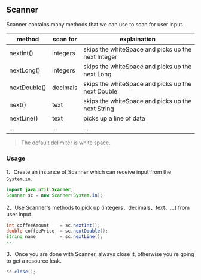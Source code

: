 ## Scanner

Scanner contains many methods that we can use to scan for user input.

| method       | scan for  | explaination                                       |
| ------------ | --------- | -------------------------------------------------- |
| nextInt()    | integers  | skips the whiteSpace and picks up the next Integer |
| nextLong()   | integers  | skips the whiteSpace and picks up the next Long    |
| nextDouble() | decimals  | skips the whiteSpace and picks up the next Double  |
| next()       | text      | skips the whiteSpace and picks up the next String  |
| nextLine()   | text      | picks up a line of data                            |
| ...          | ...       | ...                                                |

> The default delimiter is white space.

### Usage

1、Create an instance of Scanner which can receive input from the `System.in`.

```java
import java.util.Scanner;
Scanner sc = new Scanner(System.in);
```

2、Use Scanner's methods to pick up (integers、decimals、text、...) from user input.

```java
int coffeeAmount    = sc.nextInt();
double coffeePrice  = sc.nextDouble();
String name         = sc.nextLine();
...
```

3、Once you are done with Scanner, always close it, otherwise you're going to get a resource leak.

```java
sc.close();
```

